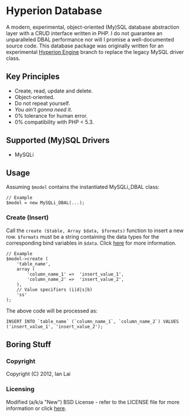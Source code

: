 Hyperion Database
=================

A modern, experimental, object-oriented (My)SQL database abstraction layer with a CRUD interface written in PHP.
I do not guarantee an unparalleled DBAL performance nor will I promise a well-documented source code.
This database package was originally written for an experimental [Hyperion Engine](http://hion.trawl.in) branch to replace the legacy MySQL driver class.

Key Principles
--------------
- Create, read, update and delete.
- Object-oriented.
- Do not repeat yourself.
- _You ain't gonna need it_.
- 0% tolerance for human error.
- 0% compatibility with PHP < 5.3.

Supported (My)SQL Drivers
-------------------------
- MySQLi

Usage
-----
Assuming `$model` contains the instantiated MySQLi_DBAL class:

    // Example
    $model = new MySQLi_DBAL(...);

### Create (Insert)
Call the `create ($table, Array $data, $formats)` function to insert a new row.
`$formats` must be a string containing the data types for the corresponding bind variables in `$data`.
Click [here](http://my.php.net/manual/en/mysqli-stmt.bind-param.php) for more information.

    // Example
    $model->create (
        'table_name',
        array (
            'column_name_1' =>  'insert_value_1',
            'column_name_2' =>  'insert_value_2',
        ),
        // Value specifiers (i|d|s|b)
        'ss'
    );
    
The above code will be processed as:

    INSERT INTO `table_name` (`column_name_1`, `column_name_2`) VALUES ('insert_value_1', 'insert_value_2');
    
    
Boring Stuff
------------
### Copyright
Copyright (C) 2012, Ian Lai

### Licensing
Modified (a/k/a "New") BSD License - refer to the LICENSE file for more information or click [here](http://www.opensource.org/licenses/bsd-3-clause).